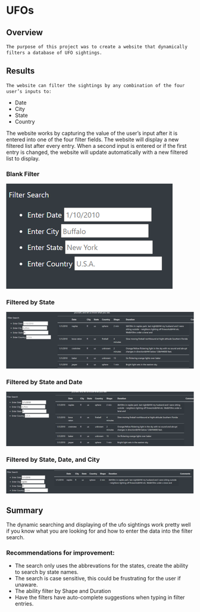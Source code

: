 # UFOs

## Overview
	The purpose of this project was to create a website that dynamically filters a database of UFO sightings.
## Results
	The website can filter the sightings by any combination of the four user’s inputs to:
-	Date
-	City
-	State
-	Country

The website works by capturing the value of the user’s input after it is entered into one of the four filter fields. The website will display a new filtered list after every entry. When a second input is entered or if the first entry is changed, the website will update automatically with a new filtered list to display.

### Blank Filter
![alt text](https://github.com/zimmer3-iii/UFOs/blob/main/reference_images/Blank%20Filter%20Search.png)

### Filtered by State
![alt text](https://github.com/zimmer3-iii/UFOs/blob/main/reference_images/Results%20Filter%20by%20State.png)

### Filtered by State and Date
![alt text](https://github.com/zimmer3-iii/UFOs/blob/main/reference_images/Results%20Filter%20by%20Date%20and%20State.png)

### Filtered by State, Date, and City
![alt text](https://github.com/zimmer3-iii/UFOs/blob/main/reference_images/Results%20Filter%20by%20Date_State_City.png)

## Summary

The dynamic searching and displaying of the ufo sightings work pretty well if you know what you are looking for and how to enter the data
into the filter search.

### Recommendations for improvement:
- The search only uses the abbrevations for the states, create the ability to search by state names.
- The search is case sensitive, this could be frustrating for the user if unaware.
- The ability filter by Shape and Duration
- Have the filters have auto-complete suggestions when typing in filter entries.